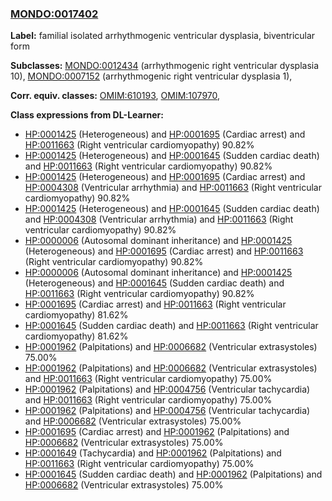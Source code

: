 
### [MONDO:0017402](http://purl.obolibrary.org/obo/MONDO_0017402)
**Label:** familial isolated arrhythmogenic ventricular dysplasia, biventricular form

**Subclasses:** [MONDO:0012434](http://purl.obolibrary.org/obo/MONDO_0012434) (arrhythmogenic right ventricular dysplasia 10), [MONDO:0007152](http://purl.obolibrary.org/obo/MONDO_0007152) (arrhythmogenic right ventricular dysplasia 1), 

**Corr. equiv. classes:** [OMIM:610193](http://purl.obolibrary.org/obo/OMIM_610193), [OMIM:107970](http://purl.obolibrary.org/obo/OMIM_107970), 

**Class expressions from DL-Learner:**

- [HP:0001425](http://purl.obolibrary.org/obo/HP_0001425) (Heterogeneous) and [HP:0001695](http://purl.obolibrary.org/obo/HP_0001695) (Cardiac arrest) and [HP:0011663](http://purl.obolibrary.org/obo/HP_0011663) (Right ventricular cardiomyopathy) 90.82%
- [HP:0001425](http://purl.obolibrary.org/obo/HP_0001425) (Heterogeneous) and [HP:0001645](http://purl.obolibrary.org/obo/HP_0001645) (Sudden cardiac death) and [HP:0011663](http://purl.obolibrary.org/obo/HP_0011663) (Right ventricular cardiomyopathy) 90.82%
- [HP:0001425](http://purl.obolibrary.org/obo/HP_0001425) (Heterogeneous) and [HP:0001695](http://purl.obolibrary.org/obo/HP_0001695) (Cardiac arrest) and [HP:0004308](http://purl.obolibrary.org/obo/HP_0004308) (Ventricular arrhythmia) and [HP:0011663](http://purl.obolibrary.org/obo/HP_0011663) (Right ventricular cardiomyopathy) 90.82%
- [HP:0001425](http://purl.obolibrary.org/obo/HP_0001425) (Heterogeneous) and [HP:0001645](http://purl.obolibrary.org/obo/HP_0001645) (Sudden cardiac death) and [HP:0004308](http://purl.obolibrary.org/obo/HP_0004308) (Ventricular arrhythmia) and [HP:0011663](http://purl.obolibrary.org/obo/HP_0011663) (Right ventricular cardiomyopathy) 90.82%
- [HP:0000006](http://purl.obolibrary.org/obo/HP_0000006) (Autosomal dominant inheritance) and [HP:0001425](http://purl.obolibrary.org/obo/HP_0001425) (Heterogeneous) and [HP:0001695](http://purl.obolibrary.org/obo/HP_0001695) (Cardiac arrest) and [HP:0011663](http://purl.obolibrary.org/obo/HP_0011663) (Right ventricular cardiomyopathy) 90.82%
- [HP:0000006](http://purl.obolibrary.org/obo/HP_0000006) (Autosomal dominant inheritance) and [HP:0001425](http://purl.obolibrary.org/obo/HP_0001425) (Heterogeneous) and [HP:0001645](http://purl.obolibrary.org/obo/HP_0001645) (Sudden cardiac death) and [HP:0011663](http://purl.obolibrary.org/obo/HP_0011663) (Right ventricular cardiomyopathy) 90.82%
- [HP:0001695](http://purl.obolibrary.org/obo/HP_0001695) (Cardiac arrest) and [HP:0011663](http://purl.obolibrary.org/obo/HP_0011663) (Right ventricular cardiomyopathy) 81.62%
- [HP:0001645](http://purl.obolibrary.org/obo/HP_0001645) (Sudden cardiac death) and [HP:0011663](http://purl.obolibrary.org/obo/HP_0011663) (Right ventricular cardiomyopathy) 81.62%
- [HP:0001962](http://purl.obolibrary.org/obo/HP_0001962) (Palpitations) and [HP:0006682](http://purl.obolibrary.org/obo/HP_0006682) (Ventricular extrasystoles) 75.00%
- [HP:0001962](http://purl.obolibrary.org/obo/HP_0001962) (Palpitations) and [HP:0006682](http://purl.obolibrary.org/obo/HP_0006682) (Ventricular extrasystoles) and [HP:0011663](http://purl.obolibrary.org/obo/HP_0011663) (Right ventricular cardiomyopathy) 75.00%
- [HP:0001962](http://purl.obolibrary.org/obo/HP_0001962) (Palpitations) and [HP:0004756](http://purl.obolibrary.org/obo/HP_0004756) (Ventricular tachycardia) and [HP:0011663](http://purl.obolibrary.org/obo/HP_0011663) (Right ventricular cardiomyopathy) 75.00%
- [HP:0001962](http://purl.obolibrary.org/obo/HP_0001962) (Palpitations) and [HP:0004756](http://purl.obolibrary.org/obo/HP_0004756) (Ventricular tachycardia) and [HP:0006682](http://purl.obolibrary.org/obo/HP_0006682) (Ventricular extrasystoles) 75.00%
- [HP:0001695](http://purl.obolibrary.org/obo/HP_0001695) (Cardiac arrest) and [HP:0001962](http://purl.obolibrary.org/obo/HP_0001962) (Palpitations) and [HP:0006682](http://purl.obolibrary.org/obo/HP_0006682) (Ventricular extrasystoles) 75.00%
- [HP:0001649](http://purl.obolibrary.org/obo/HP_0001649) (Tachycardia) and [HP:0001962](http://purl.obolibrary.org/obo/HP_0001962) (Palpitations) and [HP:0011663](http://purl.obolibrary.org/obo/HP_0011663) (Right ventricular cardiomyopathy) 75.00%
- [HP:0001645](http://purl.obolibrary.org/obo/HP_0001645) (Sudden cardiac death) and [HP:0001962](http://purl.obolibrary.org/obo/HP_0001962) (Palpitations) and [HP:0006682](http://purl.obolibrary.org/obo/HP_0006682) (Ventricular extrasystoles) 75.00%


